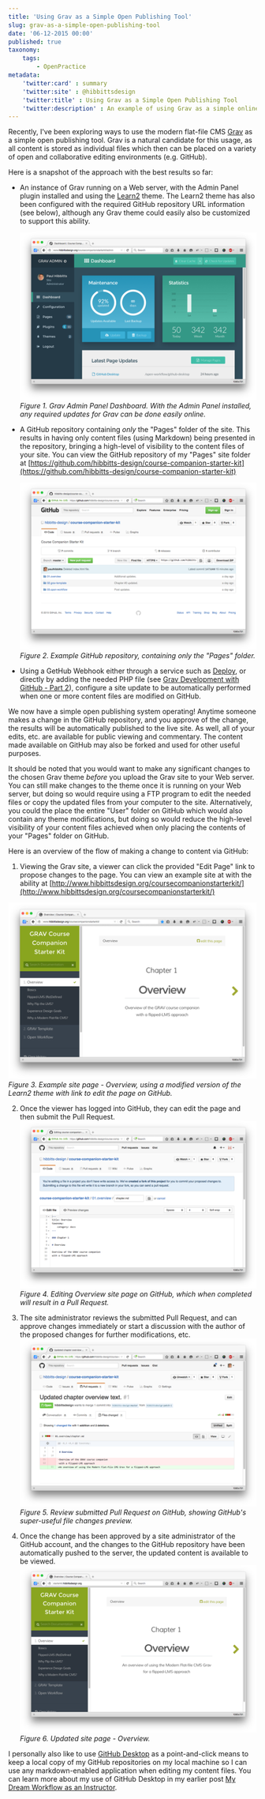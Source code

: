```yaml
---
title: 'Using Grav as a Simple Open Publishing Tool'
slug: grav-as-a-simple-open-publishing-tool
date: '06-12-2015 00:00'
published: true
taxonomy:
    tags:
        - OpenPractice
metadata:
    'twitter:card' : summary
    'twitter:site' : @hibbittsdesign
    'twitter:title' : Using Grav as a Simple Open Publishing Tool
    'twitter:description' : An example of using Grav as a simple online publishing tool.
---
```


Recently, I've been exploring ways to use the modern flat-file CMS [Grav](http://getgrav.org/) as a simple open publishing tool. Grav is a natural candidate for this usage, as all content is stored as individual files which then can be placed on a variety of open and collaborative editing environments (e.g. GitHub).

Here is a snapshot of the approach with the best results so far:

* An instance of Grav running on a Web server, with the Admin Panel plugin installed and using the [Learn2](http://getgrav.org/downloads/themes) theme. The Learn2 theme has also been configured with the required GitHub repository URL information (see below), although any Grav theme could easily also be customized to support this ability.

  ![Grav Admin Panel Dashboard](dashboard.png)  
  _Figure 1. Grav Admin Panel Dashboard. With the Admin Panel installed, any required updates for Grav can be done easily online._

* A GitHub repository containing _only_ the "Pages" folder of the site. This results in having only content files (using Markdown) being presented in the repository, bringing a high-level of visibility to the content files of your site. You can view the GitHub repository of my "Pages" site folder at [https://github.com/hibbitts-design/course-companion-starter-kit](https://github.com/hibbitts-design/course-companion-starter-kit)  

  ![Example GitHub repository](course-companion-starter-kit-github.png)  
  _Figure 2. Example GitHub repository, containing only the "Pages" folder._

* Using a GetHub Webhook either through a service such as [Deploy](https://www.deployhq.com/), or directly by adding the needed PHP file (see [Grav Development with GitHub - Part 2](http://getgrav.org/blog/developing-with-github-part-2)), configure a site update to be automatically performed when one or more content files are modified on GitHub.

We now have a simple open publishing system operating! Anytime someone makes a change in the GitHub repository, and you approve of the change, the results will be automatically published to the live site. As well, all of your edits, etc. are available for public viewing and commentary. The content made available on GitHub may also be forked and used for other useful purposes.

It should be noted that you would want to make any significant changes to the chosen Grav theme  _before_ you upload the Grav site to your Web server. You can still make changes to the theme once it is running on your Web server, but doing so would require using a FTP program to edit the needed files or copy the updated files from your computer to the site. Alternatively, you could the place the entire "User" folder on GitHub which would also contain any theme modifications, but doing so would reduce the high-level visibility of your content files achieved when only placing the contents of your "Pages" folder on GitHub.

Here is an overview of the flow of making a change to content via GitHub:

1. Viewing the Grav site, a viewer can click the provided "Edit Page" link to propose changes to the page. You can view an example site at with the ability at [http://www.hibbittsdesign.org/coursecompanionstarterkit/](http://www.hibbittsdesign.org/coursecompanionstarterkit/)  

  ![Example site page - Overview](Overview.png)  
  _Figure 3. Example site page - Overview, using a modified version of the Learn2 theme with link to edit the page on GitHub._

2. Once the viewer has logged into GitHub, they can edit the page and then submit the Pull Request.
  ![Editing Overview site page on GitHub](Editing.png)  
  _Figure 4. Editing Overview site page on GitHub, which when completed will result in a Pull Request._

3. The site administrator reviews the submitted Pull Request, and can approve changes immediately or start a discussion with the author of the proposed changes for further modifications, etc.
  ![Review submitted Pull Request on GitHub](PullRequest.png)  
  _Figure 5. Review submitted Pull Request on GitHub, showing GitHub's super-useful file changes preview._

4. Once the change has been approved by a site administrator of the GitHub account, and the changes to the GitHub repository have been automatically pushed to the server, the updated content is available to be viewed.
  ![Updated site page - Overview](UpdatedOverview.png)  
  _Figure 6. Updated site page - Overview._

I personally also like to use [GitHub Desktop](https://desktop.github.com/) as a point-and-click means to keep a local copy of my GitHub repositories on my local machine so I can use any markdown-enabled application when editing my content files. You can learn more about my use of GitHub Desktop in my earlier post [My Dream Workflow as an Instructor](http://hibbittsdesign.org/blog/my-dream-workflow-as-an-instructor).
